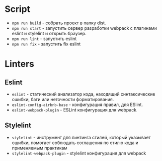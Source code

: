 # Script
- `npm run build` - собрать проект в папку dist.
- `npm run start` - запустить сервер разработки webpack с плагинами eslint и stylelint и открыть браузер.
- `npm run lint` - запустить eslint
- `npm run fix` - запустить fix eslint

# Linters
## Eslint
- `eslint` -  статический анализатор кода, находящий синтаксические ошибки, баги или неточности форматирования.
- `eslint-config-airbnb-base` - конфигурация правил, для ESlint.
- `eslint-webpack-plugin` - ESLint конфигурация для webpack.
## Stylelint
- `stylelint` - инструмент для линтинга стилей, который указывает ошибки, помогает соблюдать соглашения по стилю кода и применяемым практикам
- `stylelint-webpack-plugin` - stylelint конфигурация для webpack
